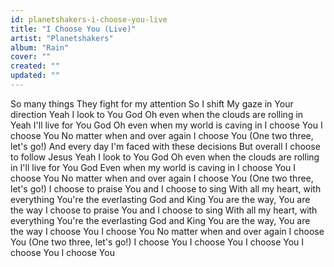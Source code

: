 ```yaml
---
id: planetshakers-i-choose-you-live
title: "I Choose You (Live)"
artist: "Planetshakers"
album: "Rain"
cover: ""
created: ""
updated: ""
---
```


So many things
They fight for my attention
So I shift
My gaze in Your direction
Yeah I look to You God
Oh even when the clouds are rolling in
Yeah I'll live for You God
Oh even when my world is caving in
I choose You
I choose You
No matter when and over again
I choose You
(One two three, let's go!)
And every day
I'm faced with these decisions
But overall
I choose to follow Jesus
Yeah I look to You God
Oh even when the clouds are rolling in
I'll live for You God
Even when my world is caving in
I choose You
I choose You
No matter when and over again
I choose You
(One two three, let's go!)
I choose to praise You and I choose to sing
With all my heart, with everything
You're the everlasting God and King
You are the way, You are the way
I choose to praise You and I choose to sing
With all my heart, with everything
You're the everlasting God and King
You are the way, You are the way
I choose You
I choose You
No matter when and over again
I choose You
(One two three, let's go!)
I choose You
I choose You
I choose You
I choose You
I choose You
